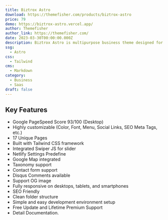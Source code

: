 ```yaml
---
title: Biztrox Astro
download: https://themefisher.com/products/biztrox-astro
price: 79
demo: https://biztrox-astro.vercel.app/ 
author: Themefisher
author_link: https://themefisher.com/
date: 2023-03-30T00:00:00.000Z
description: Biztrox Astro is multipurpose business theme designed for SaaS, startups, and agencies.
ssg:
  - Astro
css:
  - Tailwind
cms:
  - Markdown
category:
  - Business
  - Saas
draft: false
---
```


## Key Features

- Google PageSpeed Score 93/100 (Desktop)
- Highly customizable (Color, Font, Menu, Social Links, SEO Meta Tags, etc.)
- 17 Unique Pages
- Built with Tailwind CSS framework
- Integrated Swiper JS for slider
- Netlify Settings Predefine
- Google Map integrated
- Taxonomy support
- Contact form support
- Disqus Comments available
- Support OG image
- Fully responsive on desktops, tablets, and smartphones
- SEO Friendly
- Clean folder structure
- Simple and easy development environment setup
- Free Update and Lifetime Premium Support
- Detail Documentation.
